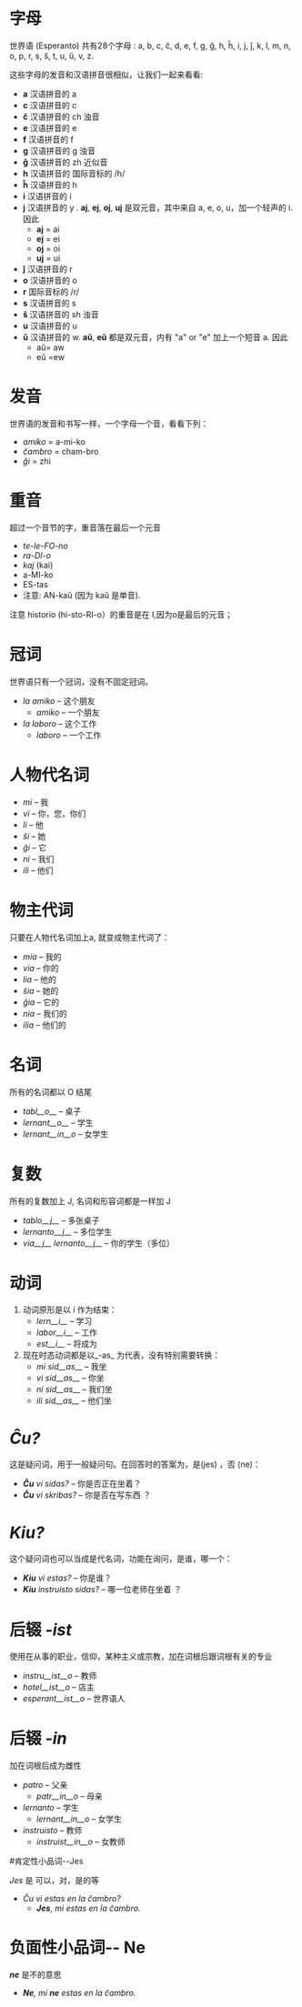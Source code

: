 # 字母

世界语 (Esperanto) 共有28个字母 : a, b, c, ĉ, d, e, f, g, ĝ, h, ĥ, i, j, ĵ, k, l, m, n, o, p, r, s, ŝ, t, u, ŭ, v, z.

这些字母的发音和汉语拼音很相似，让我们一起来看看:

- __a__ 汉语拼音的 a
- __c__ 汉语拼音的 c
- __ĉ__ 汉语拼音的 ch 浊音
- __e__ 汉语拼音的 e
- __f__ 汉语拼音的 f
- __g__ 汉语拼音的 g 浊音
- __ĝ__ 汉语拼音的 zh 近似音
- __h__ 汉语拼音的 国际音标的 /h/
- __ĥ__ 汉语拼音的 h
- __i__ 汉语拼音的 i
- __j__ 汉语拼音的 y . __aj__, __ej__, __oj__, __uj__ 是双元音，其中来自 a, e, o, u，加一个轻声的 i. 因此
	- __aj__ = ai
	- __ej__ = ei
	- __oj__ = oi
	- __uj__ = ui
- __ĵ__ 汉语拼音的 r
- __o__ 汉语拼音的 o
- __r__ 国际音标的 /r/
- __s__ 汉语拼音的 s
- __ŝ__ 汉语拼音的 sh 浊音
- __u__ 汉语拼音的 u
- __ŭ__ 汉语拼音的 w. __aŭ__, __eŭ__ 都是双元音，内有 "a" or "e" 加上一个短音 a. 因此
	- aŭ= aw
	- eŭ =ew


# 发音

世界语的发音和书写一样，一个字母一个音，看看下列：

- *amiko* = a-mi-ko
- *ĉambro* = cham-bro
- *ĝi* = zhi

# 重音

超过一个音节的字，重音落在最后一个元音

- *te-le-FO-no* 
- *ra-DI-o* 
- *kaj* (kai)
- a-MI-ko 
- ES-tas 
- 注意: AN-kaŭ (因为 kaŭ 是单音).

注意 historio (hi-sto-RI-o）的重音是在 I,因为o是最后的元音；

# 冠词

 世界语只有一个冠词，没有不固定冠词。

- *la amiko* – 这个朋友
  - *amiko* – 一个朋友
- *la laboro* – 这个工作
  - *laboro* – 一个工作

# 人物代名词

- *mi* – 我
- *vi* – 你，您，你们
- *li* – 他
- *ŝi* – 她
- *ĝi* – 它
- *ni* – 我们
- *ili* – 他们


# 物主代词

只要在人物代名词加上a, 就变成物主代词了：

- *mia* – 我的
- *via* – 你的
- *lia* – 他的
- *ŝia* – 她的
- *ĝia* – 它的
- *nia* – 我们的
- *ilia* – 他们的

# 名词

所有的名词都以 O 结尾

- *tabl__o__* – 桌子
- *lernant__o__* – 学生
- *lernant__in__o* – 女学生

# 复数

所有的复数加上 J, 名词和形容词都是一样加 J

- *tablo__j__* – 多张桌子
- *lernanto__j__* – 多位学生
- *via__j__ lernanto__j__* – 你的学生（多位）

# 动词

1. 动词原形是以 i 作为结束：
   - *lern__i__* – 学习
   - *labor__i__* – 工作
   - *est__i__* – 将成为
2. 现在时态动词都是以_-as_ 为代表，没有特别需要转换：
   - *mi sid__as__* – 我坐
   - *vi sid__as__* – 你坐
   - *ni sid__as__* – 我们坐
   - *ili sid__as__* – 他们坐

# *Ĉu?*

这是疑问词，用于一般疑问句。在回答时的答案为，是(jes) ，否 (ne)：

- *__Ĉu__ vi sidas?* – 你是否正在坐着？
- *__Ĉu__ vi skribas?* – 你是否在写东西 ？

# *Kiu?*

这个疑问词也可以当成是代名词，功能在询问，是谁，哪一个：

- *__Kiu__ vi estas?* – 你是谁？
- *__Kiu__ instruisto sidas?* – 哪一位老师在坐着 ？


# 后辍 *-ist*

使用在从事的职业，信仰，某种主义或宗教，加在词根后跟词根有关的专业


- *instru__ist__o* – 教师
- *hotel__ist__o* – 店主
- *esperant__ist__o* – 世界语人


# 后辍 *-in*

加在词根后成为雌性

- *patro* – 父亲
    - *patr__in__o* – 母亲
- *lernanto* – 学生
    - *lernant__in__o* – 女学生
- *instruisto* – 教师
    - *instruist__in__o* – 女教师

#肯定性小品词--Jes

*Jes* 是 可以，对，是的等

- *Ĉu vi estas en la ĉambro?* 
  - *__Jes__, mi estas en la ĉambro.* 

# 负面性小品词-- Ne

*__ne__* 是不的意思

- *__Ne__, mi __ne__ estas en la ĉambro.* 
